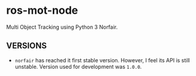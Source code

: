 # ros-mot-node

Multi Object Tracking using Python 3 Norfair.

## VERSIONS

- `norfair` has reached it first stable version. However, I feel its API is still unstable. Version used for development was `1.0.0`.
